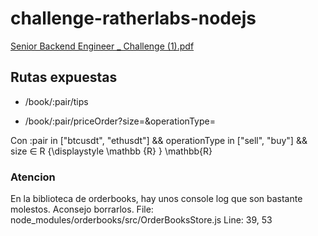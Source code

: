 # challenge-ratherlabs-nodejs

[Senior Backend Engineer _ Challenge (1).pdf](https://github.com/SantiagoIvan/challenge-ratherlabs-nodejs/files/8335450/Senior.Backend.Engineer._.Challenge.1.pdf)

## Rutas expuestas

- /book/:pair/tips

- /book/:pair/priceOrder?size=<size>&operationType=<operationType>

Con :pair in ["btcusdt", "ethusdt"] && operationType in ["sell", "buy"] && size ∈  R {\displaystyle \mathbb {R} } \mathbb{R}

### Atencion

En la biblioteca de orderbooks, hay unos console log que son bastante molestos. Aconsejo borrarlos.
File:  node_modules/orderbooks/src/OrderBooksStore.js
Line: 39, 53
